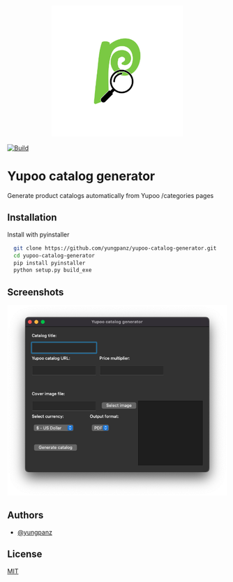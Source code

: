 <p align="center">
  <img src="https://github.com/yungpanz/yupoo-catalog-generator/raw/main/icons/logo.png" width="300" height="300">
</p>

[![Build](https://github.com/yungpanz/yupoo-catalog-generator/actions/workflows/build.yml/badge.svg?branch=main)](https://github.com/yungpanz/yupoo-catalog-generator/actions/workflows/build.yml)

# Yupoo catalog generator

Generate product catalogs automatically from Yupoo /categories pages

## Installation

Install with pyinstaller

```bash
  git clone https://github.com/yungpanz/yupoo-catalog-generator.git
  cd yupoo-catalog-generator
  pip install pyinstaller
  python setup.py build_exe
```

## Screenshots

![App Screenshot](https://github.com/yungpanz/yupoo-catalog-generator/raw/main/screenshots/Screenshot-v1-0-0-beta.png)

## Authors

- [@yungpanz](https://github.com/yungpanz)


## License

[MIT](https://choosealicense.com/licenses/mit/)

